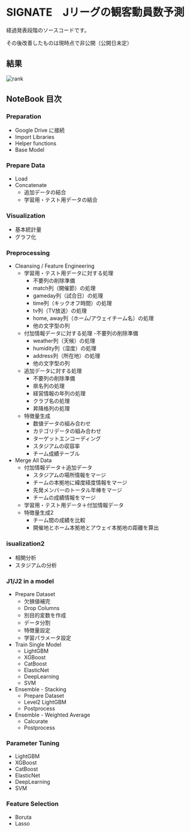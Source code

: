 # SIGNATE　Jリーグの観客動員数予測

経過発表段階のソースコードです。

その後改善したものは現時点で非公開（公開日未定）

## 結果

![rank](https://user-images.githubusercontent.com/73447865/134067951-85b3b19f-e327-4fdf-853a-00ee5bbbf7d1.png)

## NoteBook 目次

### Preparation
- Google Drive に接続
- Import Libraries
- Helper functions
- Base Model
### Prepare Data
- Load
- Concatenate
  - 追加データの結合
  - 学習用・テスト用データの結合
### Visualization
- 基本統計量
- グラフ化
### Preprocessing
- Cleansing / Feature Engineering
  - 学習用・テスト用データに対する処理
    - 不要列の削除準備
    - match列（開催節）の処理
    - gameday列（試合日）の処理
    - time列（キックオフ時間）の処理
    - tv列（TV放送）の処理
    - home, away列（ホーム/アウェイチーム名）の処理
    - 他の文字型の列
  - 付加情報データに対する処理
    -不要列の削除準備
    - weather列（天候）の処理
    - humidity列（湿度）の処理
    - address列（所在地）の処理
    - 他の文字型の列
  - 追加データに対する処理
    - 不要列の削除準備
    - 県名列の処理
    - 経営情報の年列の処理
    - クラブ名の処理
    - 昇降格列の処理
  - 特徴量生成
    - 数値データの組み合わせ
    - カテゴリデータの組み合わせ
    - ターゲットエンコーディング
    - スタジアムの収容率
    - チーム成績テーブル
- Merge All Data
  - 付加情報データ＋追加データ
    - スタジアムの場所情報をマージ
    - チームの本拠地に緯度経度情報をマージ
    - 先発メンバーのトータル年棒をマージ
    - チームの成績情報をマージ
  - 学習用・テスト用データ＋付加情報データ
  - 特徴量生成2
    - チーム間の成績を比較
    - 開催地とホーム本拠地とアウェイ本拠地の距離を算出
### isualization2
- 相関分析
- スタジアムの分析
### J1/J2 in a model
- Prepare Dataset
  - 欠損値補完
  - Drop Columns
  - 別目的変数を作成
  - データ分割
  - 特徴量設定
  - 学習パラメータ設定
- Train Single Model
  - LightGBM
  - XGBoost
  - CatBoost
  - ElasticNet
  - DeepLearning
  - SVM
- Ensemble - Stacking
  - Prepare Dataset
  - Level2 LightGBM
  - Postprocess
- Ensemble - Weighted Average
  - Calcurate
  - Postprocess
### Parameter Tuning
- LightGBM
- XGBoost
- CatBoost
- ElasticNet
- DeepLearning
- SVM
### Feature Selection
- Boruta
- Lasso
